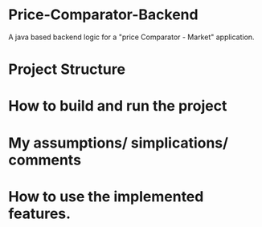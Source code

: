 # Price-Comparator-Backend

A java based backend logic for a "price Comparator - Market" application. 

# Project Structure

# How to build and run the project

# My assumptions/ simplications/ comments

# How to use the implemented features.